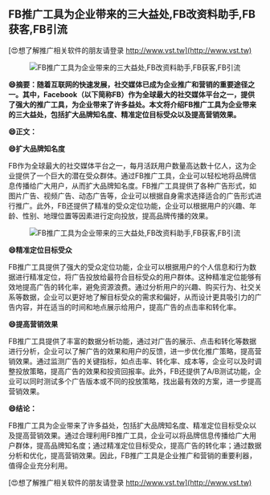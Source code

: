 ## **FB推广工具为企业带来的三大益处,FB改资料助手,FB获客,FB引流**

[😍想了解推广相关软件的朋友请登录 http://www.vst.tw](http://www.vst.tw)

 <center><img src="https://vst.tw/MP4/tuiguang/png/6.png" alt="FB推广工具为企业带来的三大益处,FB改资料助手,FB获客,FB引流"></center>

**😄摘要：随着互联网的快速发展，社交媒体已成为企业推广和营销的重要途径之一。其中，Facebook（以下简称FB）作为全球最大的社交媒体平台之一，提供了强大的推广工具，为企业带来了许多益处。本文将介绍FB推广工具为企业带来的三大益处，包括扩大品牌知名度、精准定位目标受众以及提高营销效果。**

**😄正文：**

**😄扩大品牌知名度**

FB作为全球最大的社交媒体平台之一，每月活跃用户数量高达数十亿人，这为企业提供了一个巨大的潜在受众群体。通过FB推广工具，企业可以轻松地将品牌信息传播给广大用户，从而扩大品牌知名度。FB推广工具提供了各种广告形式，如图片广告、视频广告、动态广告等，企业可以根据自身需求选择适合的广告形式进行推广。此外，FB还提供了精准的受众定位功能，企业可以根据用户的兴趣、年龄、性别、地理位置等因素进行定向投放，提高品牌传播的效果。

 <center><img src="https://vst.tw/MP4/tuiguang/png/8.png" alt="FB推广工具为企业带来的三大益处,FB改资料助手,FB获客,FB引流"></center>

**😄精准定位目标受众**

FB推广工具提供了强大的受众定位功能，企业可以根据用户的个人信息和行为数据进行精准定位，将广告投放给最符合目标受众的用户群体。这种精准定位能够有效地提高广告的转化率，避免资源浪费。通过分析用户的兴趣、购买行为、社交关系等数据，企业可以更好地了解目标受众的需求和偏好，从而设计更具吸引力的广告内容，并在适当的时间和地点展示给用户，提高广告的点击率和转化率。

**😄提高营销效果**

FB推广工具提供了丰富的数据分析功能，通过对广告的展示、点击和转化等数据进行分析，企业可以了解广告的效果和用户的反馈，进一步优化推广策略，提高营销效果。通过监测广告的关键指标，如点击率、转化率、成本等，企业可以及时调整投放策略，提高广告的效果和投资回报率。此外，FB还提供了A/B测试功能，企业可以同时测试多个广告版本或不同的投放策略，找出最有效的方案，进一步提高营销效果。

**😄结论：**

FB推广工具为企业带来了许多益处，包括扩大品牌知名度、精准定位目标受众以及提高营销效果。通过合理利用FB推广工具，企业可以将品牌信息传播给广大用户群体，提高品牌知名度；通过精准定位目标受众，提高广告的转化率；通过数据分析和优化，提高营销效果。因此，FB推广工具是企业推广和营销的重要利器，值得企业充分利用。

[😍想了解推广相关软件的朋友请登录 http://www.vst.tw](http://www.vst.tw)




